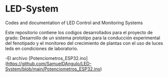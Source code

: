# LED-System
Codes and documentation of LED Control and Monitoring Systems

Este repositorio contiene los codigos desarrollados para el proyecto de grado: Desarrollo de un sistema prototipo para la conducción experimental del fenotipado y el monitoreo del crecimiento de plantas con el uso de luces leds en condiciones de laboratorio.

-El archivo [Potenciometros_ESP32.ino] (https://github.com/SamuelDAngulo/LED-System/blob/main/Potenciometros_ESP32.ino)

